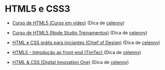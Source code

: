 # HTML5 e CSS3

- [Curso de HTML5 (Curso em vídeo)](https://www.youtube.com/playlist?list=PLHz_AreHm4dlAnJ_jJtV29RFxnPHDuk9o) (Dica de [celenny](https://github.com/celenny))

- [Curso de HTML5 (Node Studio Treinamentos)](https://www.youtube.com/playlist?list=PLwXQLZ3FdTVGKl3iPEyEWpFoYkMUxWW5O) (Dica de [celenny](https://github.com/celenny))

- [HTML e CSS grátis para iniciantes (Chief of Design)](https://www.youtube.com/playlist?list=PLwgL9IEA0PxUjbhob9UMdpVq12sGrjgU6) (Dica de [celenny](https://github.com/celenny))

- [HTML5 - Introdução ao front-end (TimTec) ](https://cursos.timtec.com.br/course/html5/intro) (Dica de [celenny](https://github.com/celenny))

- [HTML & CSS (Digital Innovation One)](https://web.dio.me/browse?editorial=38caf766-986c-430c-94f6-1d8e4704fade&page=1) (Dica de [celenny](https://github.com/celenny))
